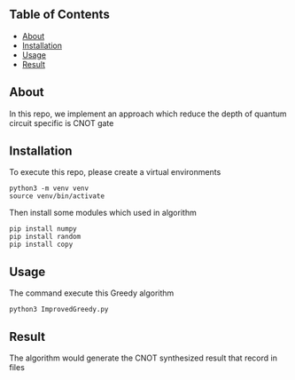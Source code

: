 ## Table of Contents
- [About](#About)
- [Installation](#Installation)
- [Usage](#Usage)
- [Result](#Result)

## About
In this repo, we implement an approach which reduce the depth of quantum circuit specific is CNOT gate

## Installation
To execute this repo, please create a virtual environments
```
python3 -m venv venv
source venv/bin/activate
```
Then install some modules which used in algorithm
```
pip install numpy
pip install random
pip install copy
```
## Usage
The command execute this Greedy algorithm
```
python3 ImprovedGreedy.py
```
## Result
The algorithm would generate the CNOT synthesized result that record in files
